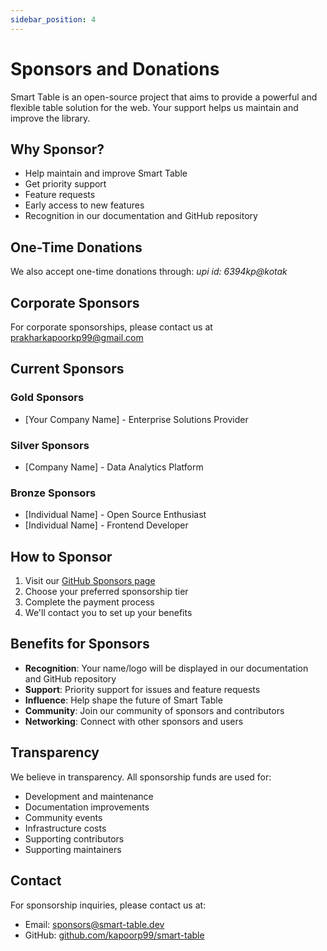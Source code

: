 ```yaml
---
sidebar_position: 4
---
```


# Sponsors and Donations

Smart Table is an open-source project that aims to provide a powerful and flexible table solution for the web. Your support helps us maintain and improve the library.

## Why Sponsor?

- Help maintain and improve Smart Table
- Get priority support
- Feature requests
- Early access to new features
- Recognition in our documentation and GitHub repository

## One-Time Donations
We also accept one-time donations through:
*upi id: 6394kp@kotak*

## Corporate Sponsors

For corporate sponsorships, please contact us at [prakharkapoorkp99@gmail.com](mailto:prakharkapoorkp99@gmail.com)

## Current Sponsors

### Gold Sponsors
- [Your Company Name] - Enterprise Solutions Provider

### Silver Sponsors
- [Company Name] - Data Analytics Platform

### Bronze Sponsors
- [Individual Name] - Open Source Enthusiast
- [Individual Name] - Frontend Developer

## How to Sponsor

1. Visit our [GitHub Sponsors page](https://github.com/sponsors/your-username)
2. Choose your preferred sponsorship tier
3. Complete the payment process
4. We'll contact you to set up your benefits

## Benefits for Sponsors

- **Recognition**: Your name/logo will be displayed in our documentation and GitHub repository
- **Support**: Priority support for issues and feature requests
- **Influence**: Help shape the future of Smart Table
- **Community**: Join our community of sponsors and contributors
- **Networking**: Connect with other sponsors and users

## Transparency

We believe in transparency. All sponsorship funds are used for:
- Development and maintenance
- Documentation improvements
- Community events
- Infrastructure costs
- Supporting contributors
- Supporting maintainers

## Contact

For sponsorship inquiries, please contact us at:
- Email: [sponsors@smart-table.dev](mailto:prakharkapoorkp99@gmail.com)
- GitHub: [github.com/kapoorp99/smart-table](https://github.com/kapoorp99/smart-table) 